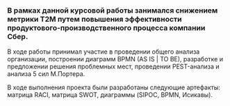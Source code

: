 ### В рамках данной курсовой работы занимался снижением метрики T2M путем повышения эффективности продуктового-производственного процесса компании Сбер. 


В ходе работы принимал участие в проведении общего анализа организации, построении диаграмм BPMN (AS IS | TO BE), разработке и предложении решения проблемных мест, проведении PEST-анализа и анализа 5 сил М.Портера.


В ходе выполнения проекта были разработаны следующие артефакты: матрица RACI, матрица SWOT, диаграммы (SIPOC, BPMN, Исикавы).
